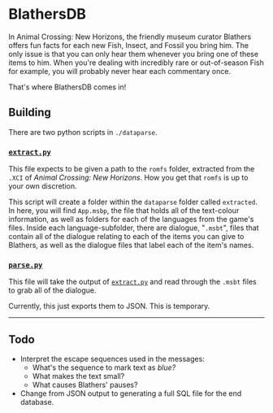 # BlathersDB

In Animal Crossing: New Horizons, the friendly museum curator Blathers offers
fun facts for each new Fish, Insect, and Fossil you bring him. The only issue is
that you can only hear them whenever you bring one of these items to him. When
you're dealing with incredibly rare or out-of-season Fish for example, you will
probably never hear each commentary once.

That's where BlathersDB comes in!


## Building

There are two python scripts in `./dataparse`.


### [`extract.py`](dataparse/extract.py)

This file expects to be given a path to the `romfs` folder, extracted from the
`.XCI` of *Animal Crossing: New Horizons*. How you get that `romfs` is up to
your own discretion.

This script will create a folder within the `dataparse` folder called
`extracted`. In here, you will find `App.msbp`, the file that holds all of the
text-colour information, as well as folders for each of the languages from the
game's files. Inside each language-subfolder, there are dialogue, "`.msbt`",
files that contain all of the dialogue relating to each of the items you can
give to Blathers, as well as the dialogue files that label each of the item's
names.


### [`parse.py`](dataparse/parse.py)

This file will take the output of [`extract.py`](#extractpy) and read through
the `.msbt` files to grab all of the dialogue. 

Currently, this just exports them to JSON. This is temporary.


---


## Todo

- Interpret the escape sequences used in the messages:
  - What's the sequence to mark text as *blue?*
  - What makes the text small?
  - What causes Blathers' pauses?
- Change from JSON output to generating a full SQL file for the end database.
